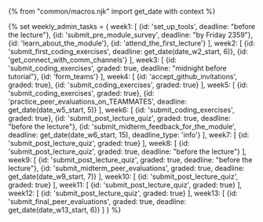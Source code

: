 {% from "common/macros.njk" import get_date with context %}

{% set weekly_admin_tasks = {
week1: [
  {id: 'set_up_tools', deadline: "before the lecture"},
  {id: 'submit_pre_module_survey', deadline: "by Friday 2359"},
  {id: 'learn_about_the_module'},
  {id: 'attend_the_first_lecture'}
],
week2: [
  {id: 'submit_first_coding_exercises', deadline: get_date(date_w2_start, 6)},
  {id: 'get_connect_with_comm_channels'}
],
week3: [
  {id: 'submit_coding_exercises', graded: true, deadline: "midnight before tutorial"},
  {id: 'form_teams'}
],
week4: [
  {id: 'accept_github_invitations', graded: true},
  {id: 'submit_coding_exercises', graded: true}
],
week5: [
  {id: 'submit_coding_exercises', graded: true},
  {id: 'practice_peer_evaluations_on_TEAMMATES', deadline: get_date(date_w5_start, 5)}
],
week6: [
  {id: 'submit_coding_exercises', graded: true},
  {id: 'submit_post_lecture_quiz', graded: true, deadline: "before the lecture"},
  {id: 'submit_midterm_feedback_for_the_module', deadline: get_date(date_w6_start, 15), deadline_type: 'info'}
],
week7: [
  {id: 'submit_post_lecture_quiz', graded: true}
],
week8: [
  {id: 'submit_post_lecture_quiz', graded: true, deadline: "before the lecture"}
],
week9: [
  {id: 'submit_post_lecture_quiz', graded: true, deadline: "before the lecture"},
  {id: 'submit_midterm_peer_evaluations', graded: true, deadline: get_date(date_w9_start, 7)}
],
week10: [
  {id: 'submit_post_lecture_quiz', graded: true}
],
week11: [
  {id: 'submit_post_lecture_quiz', graded: true}
],
week12: [
  {id: 'submit_post_lecture_quiz', graded: true}
],
week13: [
  {id: 'submit_final_peer_evaluations', graded: true, deadline: get_date(date_w13_start, 6)}
]
} %}

